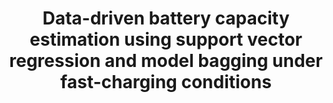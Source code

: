 ---
layout: "publication"
title: "Data-driven battery capacity estimation using support vector regression and model bagging under fast-charging conditions"
type: "paper"
order: 203
year: 2024
authors: "Yixiu Wang, Qiyue Luo, Liang Cao, Arpan Seth, Jianfeng Liu, Bhushan Gopaluni, Yankai Cao"
journal: "Canadian Journal Of Chemical Engineering"
pdf: "2024J06_yixiu_cjce.pdf"
thumbnail: "2024J06_yixiu_cjce.png"
image: "/assets/thumbnails/2024J06_yixiu_cjce.png"
thumbnail_caption: "Figure 1: Voltage and current profile: (A) a complete charging and discharging process, (B) the first stage of fast-charging"
description: "Lithium-ion batteries offer significant advantages in terms of their high energy and power density and efficiency, but capacity degradation remains a major issue during their usage. Accurately estimating the remaining capacity is crucial for ensuring safe operations, leading to the development of precise capacity estimation models. Data-driven models have emerged as a promising approach for capacity estimation. However, existing models predominantly focus on constant current charging conditions, limiting their applicability in real-world scenarios where fast-charging conditions are commonly employed. The primary objective of this work is to develop a more versatile machine learning model (i.e., support vector regression [SVR]) capable of estimating battery capacity under fast-charging conditions, with broader applicability across various work conditions. Genetic algorithm and cross-validation techniques are employed to simultaneously optimize feature extraction hyperparameters and SVR hyperparameters. A model bagging method is further implemented to address prediction challenges under unknown fast-charging conditions. The effectiveness of the developed model is validated on a cycling dataset of lithium-ion batteries under different two-stage fast-charging conditions."
---